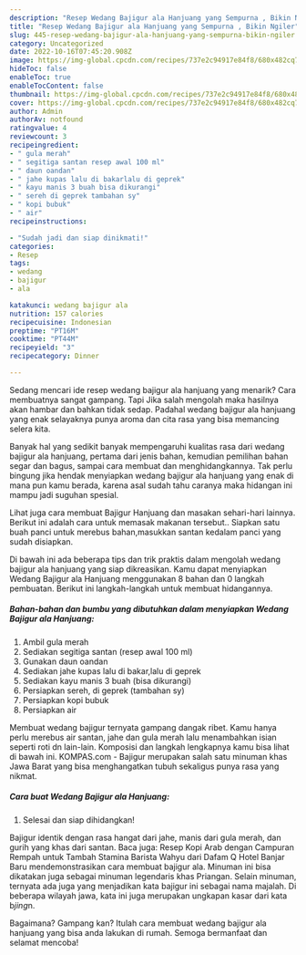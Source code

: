 ```yaml
---
description: "Resep Wedang Bajigur ala Hanjuang yang Sempurna , Bikin Ngiler"
title: "Resep Wedang Bajigur ala Hanjuang yang Sempurna , Bikin Ngiler"
slug: 445-resep-wedang-bajigur-ala-hanjuang-yang-sempurna-bikin-ngiler
category: Uncategorized
date: 2022-10-16T07:45:20.908Z
image: https://img-global.cpcdn.com/recipes/737e2c94917e84f8/680x482cq70/wedang-bajigur-ala-hanjuang-foto-resep-utama.jpg
hideToc: false
enableToc: true
enableTocContent: false
thumbnail: https://img-global.cpcdn.com/recipes/737e2c94917e84f8/680x482cq70/wedang-bajigur-ala-hanjuang-foto-resep-utama.jpg
cover: https://img-global.cpcdn.com/recipes/737e2c94917e84f8/680x482cq70/wedang-bajigur-ala-hanjuang-foto-resep-utama.jpg
author: Admin
authorAv: notfound
ratingvalue: 4
reviewcount: 3
recipeingredient:
- " gula merah"
- " segitiga santan resep awal 100 ml"
- " daun oandan"
- " jahe kupas lalu di bakarlalu di geprek"
- " kayu manis 3 buah bisa dikurangi"
- " sereh di geprek tambahan sy"
- " kopi bubuk"
- " air"
recipeinstructions:

- "Sudah jadi dan siap dinikmati!"
categories:
- Resep
tags:
- wedang
- bajigur
- ala

katakunci: wedang bajigur ala 
nutrition: 157 calories
recipecuisine: Indonesian
preptime: "PT16M"
cooktime: "PT44M"
recipeyield: "3"
recipecategory: Dinner

---
```



Sedang mencari ide resep wedang bajigur ala hanjuang yang menarik? Cara membuatnya sangat gampang. Tapi Jika salah mengolah maka hasilnya akan hambar dan bahkan tidak sedap. Padahal wedang bajigur ala hanjuang yang enak selayaknya punya aroma dan cita rasa yang bisa memancing selera kita.


Banyak hal yang sedikit banyak mempengaruhi kualitas rasa dari wedang bajigur ala hanjuang, pertama dari jenis bahan, kemudian pemilihan bahan segar dan bagus, sampai cara membuat dan menghidangkannya. Tak perlu bingung jika hendak menyiapkan wedang bajigur ala hanjuang yang enak di mana pun kamu berada, karena asal sudah tahu caranya maka hidangan ini mampu jadi suguhan spesial.

Lihat juga cara membuat Bajigur Hanjuang dan masakan sehari-hari lainnya. Berikut ini adalah cara untuk memasak makanan tersebut.. Siapkan satu buah panci untuk merebus bahan,masukkan santan kedalam panci yang sudah disiapkan.


Di bawah ini ada beberapa tips dan trik praktis dalam mengolah wedang bajigur ala hanjuang yang siap dikreasikan. Kamu dapat menyiapkan Wedang Bajigur ala Hanjuang menggunakan 8 bahan dan 0 langkah pembuatan. Berikut ini langkah-langkah untuk membuat hidangannya.

<!--inarticleads1-->

##### Bahan-bahan dan bumbu yang dibutuhkan dalam menyiapkan Wedang Bajigur ala Hanjuang:

1. Ambil  gula merah
1. Sediakan  segitiga santan (resep awal 100 ml)
1. Gunakan  daun oandan
1. Sediakan  jahe kupas lalu di bakar,lalu di geprek
1. Sediakan  kayu manis 3 buah (bisa dikurangi)
1. Persiapkan  sereh, di geprek (tambahan sy)
1. Persiapkan  kopi bubuk
1. Persiapkan  air


Membuat wedang bajigur ternyata gampang dangak ribet. Kamu hanya perlu merebus air santan, jahe dan gula merah lalu menambahkan isian seperti roti dn lain-lain. Komposisi dan langkah lengkapnya kamu bisa lihat di bawah ini. KOMPAS.com - Bajigur merupakan salah satu minuman khas Jawa Barat yang bisa menghangatkan tubuh sekaligus punya rasa yang nikmat. 

<!--inarticleads2-->

##### Cara buat Wedang Bajigur ala Hanjuang:


1. Selesai dan siap dihidangkan!

Bajigur identik dengan rasa hangat dari jahe, manis dari gula merah, dan gurih yang khas dari santan. Baca juga: Resep Kopi Arab dengan Campuran Rempah untuk Tambah Stamina Barista Wahyu dari Dafam Q Hotel Banjar Baru mendemonstrasikan cara membuat bajigur ala. Minuman ini bisa dikatakan juga sebagai minuman legendaris khas Priangan. Selain minuman, ternyata ada juga yang menjadikan kata bajigur ini sebagai nama majalah. Di beberapa wilayah jawa, kata ini juga merupakan ungkapan kasar dari kata b*jing*n. 

Bagaimana? Gampang kan? Itulah cara membuat wedang bajigur ala hanjuang yang bisa anda lakukan di rumah. Semoga bermanfaat dan selamat mencoba!
